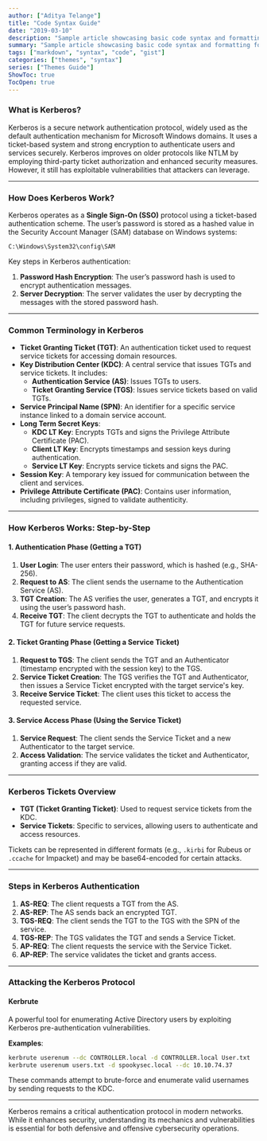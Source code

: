 ```yaml
---
author: ["Aditya Telange"]
title: "Code Syntax Guide"
date: "2019-03-10"
description: "Sample article showcasing basic code syntax and formatting for HTML elements."
summary: "Sample article showcasing basic code syntax and formatting for HTML elements."
tags: ["markdown", "syntax", "code", "gist"]
categories: ["themes", "syntax"]
series: ["Themes Guide"]
ShowToc: true
TocOpen: true
---
```


### What is Kerberos?

Kerberos is a secure network authentication protocol, widely used as the default authentication mechanism for Microsoft Windows domains. It uses a ticket-based system and strong encryption to authenticate users and services securely. Kerberos improves on older protocols like NTLM by employing third-party ticket authorization and enhanced security measures. However, it still has exploitable vulnerabilities that attackers can leverage.

---

### How Does Kerberos Work?

Kerberos operates as a **Single Sign-On (SSO)** protocol using a ticket-based authentication scheme. The user’s password is stored as a hashed value in the Security Account Manager (SAM) database on Windows systems:

```
C:\Windows\System32\config\SAM
```

Key steps in Kerberos authentication:
1. **Password Hash Encryption**: The user’s password hash is used to encrypt authentication messages.
2. **Server Decryption**: The server validates the user by decrypting the messages with the stored password hash.

---

### Common Terminology in Kerberos

- **Ticket Granting Ticket (TGT)**: An authentication ticket used to request service tickets for accessing domain resources.
- **Key Distribution Center (KDC)**: A central service that issues TGTs and service tickets. It includes:
  - **Authentication Service (AS)**: Issues TGTs to users.
  - **Ticket Granting Service (TGS)**: Issues service tickets based on valid TGTs.
- **Service Principal Name (SPN)**: An identifier for a specific service instance linked to a domain service account.
- **Long Term Secret Keys**:
  - **KDC LT Key**: Encrypts TGTs and signs the Privilege Attribute Certificate (PAC).
  - **Client LT Key**: Encrypts timestamps and session keys during authentication.
  - **Service LT Key**: Encrypts service tickets and signs the PAC.
- **Session Key**: A temporary key issued for communication between the client and services.
- **Privilege Attribute Certificate (PAC)**: Contains user information, including privileges, signed to validate authenticity.

---

### How Kerberos Works: Step-by-Step

#### 1. **Authentication Phase (Getting a TGT)**

1. **User Login**: The user enters their password, which is hashed (e.g., SHA-256).
2. **Request to AS**: The client sends the username to the Authentication Service (AS).
3. **TGT Creation**: The AS verifies the user, generates a TGT, and encrypts it using the user’s password hash.
4. **Receive TGT**: The client decrypts the TGT to authenticate and holds the TGT for future service requests.

#### 2. **Ticket Granting Phase (Getting a Service Ticket)**

1. **Request to TGS**: The client sends the TGT and an Authenticator (timestamp encrypted with the session key) to the TGS.
2. **Service Ticket Creation**: The TGS verifies the TGT and Authenticator, then issues a Service Ticket encrypted with the target service's key.
3. **Receive Service Ticket**: The client uses this ticket to access the requested service.

#### 3. **Service Access Phase (Using the Service Ticket)**

1. **Service Request**: The client sends the Service Ticket and a new Authenticator to the target service.
2. **Access Validation**: The service validates the ticket and Authenticator, granting access if they are valid.

---

### Kerberos Tickets Overview

- **TGT (Ticket Granting Ticket)**: Used to request service tickets from the KDC.
- **Service Tickets**: Specific to services, allowing users to authenticate and access resources.

Tickets can be represented in different formats (e.g., `.kirbi` for Rubeus or `.ccache` for Impacket) and may be base64-encoded for certain attacks.

---

### Steps in Kerberos Authentication

1. **AS-REQ**: The client requests a TGT from the AS.
2. **AS-REP**: The AS sends back an encrypted TGT.
3. **TGS-REQ**: The client sends the TGT to the TGS with the SPN of the service.
4. **TGS-REP**: The TGS validates the TGT and sends a Service Ticket.
5. **AP-REQ**: The client requests the service with the Service Ticket.
6. **AP-REP**: The service validates the ticket and grants access.

---

### Attacking the Kerberos Protocol

#### **Kerbrute**  
A powerful tool for enumerating Active Directory users by exploiting Kerberos pre-authentication vulnerabilities.

**Examples**:
```bash
kerbrute userenum --dc CONTROLLER.local -d CONTROLLER.local User.txt
kerbrute userenum users.txt -d spookysec.local --dc 10.10.74.37
```

These commands attempt to brute-force and enumerate valid usernames by sending requests to the KDC.

---

Kerberos remains a critical authentication protocol in modern networks. While it enhances security, understanding its mechanics and vulnerabilities is essential for both defensive and offensive cybersecurity operations.